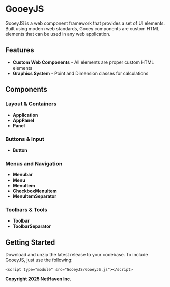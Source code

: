 # GooeyJS
GooeyJS is a web component framework that provides a set of UI elements. Built using modern web standards, Gooey components are custom HTML elements that can be used in any web application.

## Features

- **Custom Web Components** - All elements are proper custom HTML elements
- **Graphics System** - Point and Dimension classes for calculations

## Components

### Layout & Containers

- **Application**
- **AppPanel**
- **Panel**

### Buttons & Input

- **Button**

### Menus and Navigation

- **Menubar**
- **Menu**
- **MenuItem**
- **CheckboxMenuItem**
- **MenuItemSeparator**

### Toolbars & Tools

- **Toolbar**
- **ToolbarSeparator**

## Getting Started

Download and unzip the latest release to your codebase. To include GooeyJS, just use the following:

    <script type="module" src="GooeyJS/GooeyJS.js"></script>


**Copyright 2025 NetHaven Inc.**
